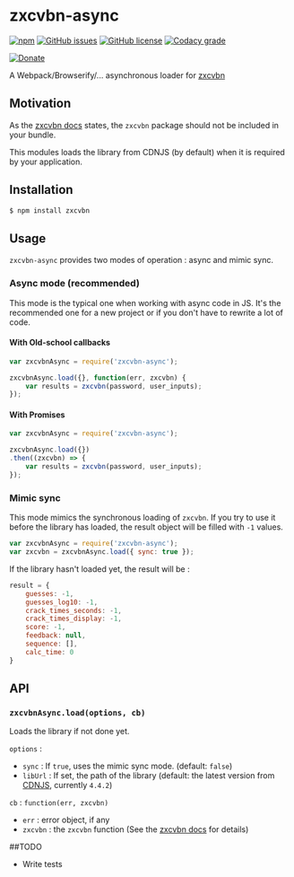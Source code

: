 # zxcvbn-async

[![npm](https://img.shields.io/npm/v/zxcvbn-async.svg)](https://www.npmjs.com/package/zxcvbn-async)
[![GitHub issues](https://img.shields.io/github/issues/xurei/zxcvbn-async.svg)](https://github.com/xurei/zxcvbn-async/issues)
[![GitHub license](https://img.shields.io/badge/license-MIT-blue.svg)](https://raw.githubusercontent.com/xurei/zxcvbn-async/master/LICENSE.txt)
[![Codacy grade](https://img.shields.io/codacy/grade/2dd191109774467db47c0dc8afdf605c.svg)](https://www.codacy.com/app/xurei/zxcvbn-async)


[![Donate](https://liberapay.com/assets/widgets/donate.svg)](https://liberapay.com/xurei/donate)

A Webpack/Browserify/... asynchronous loader for [zxcvbn](https://www.npmjs.com/package/zxcvbn)

## Motivation 

As the [zxcvbn docs](https://www.npmjs.com/package/zxcvbn#browserify--webpack) states, 
the `zxcvbn` package should not be included in your bundle. 

This modules loads the library from CDNJS (by default) when it is required by your application.   

## Installation

```bash
$ npm install zxcvbn
```

## Usage

`zxcvbn-async` provides two modes of operation : async and mimic sync.

### Async mode (recommended)
This mode is the typical one when working with async code in JS. It's the recommended one for a new 
project or if you don't have to rewrite a lot of code. 
 
#### With Old-school callbacks
```javascript
var zxcvbnAsync = require('zxcvbn-async');

zxcvbnAsync.load({}, function(err, zxcvbn) {
    var results = zxcvbn(password, user_inputs);
});
```

#### With Promises
```javascript
var zxcvbnAsync = require('zxcvbn-async');

zxcvbnAsync.load({})
.then((zxcvbn) => {
    var results = zxcvbn(password, user_inputs);
});
```

### Mimic sync
This mode mimics the synchronous loading of `zxcvbn`. If you try to use it before the library has loaded,
the result object will be filled with `-1` values. 
```javascript
var zxcvbnAsync = require('zxcvbn-async');
var zxcvbn = zxcvbnAsync.load({ sync: true });
```

If the library hasn't loaded yet, the result will be :
```javascript
result = {
	guesses: -1,
	guesses_log10: -1,
	crack_times_seconds: -1,
	crack_times_display: -1,
	score: -1,
	feedback: null,
	sequence: [],
	calc_time: 0
}
```

## API

### `zxcvbnAsync.load(options, cb)`
Loads the library if not done yet.

`options` : 
- `sync` : If `true`, uses the mimic sync mode. (default: `false`)
- `libUrl` : If set, the path of the library (default: the latest version from [CDNJS](https://cdnjs.com/libraries/zxcvbn), currently `4.4.2`)

`cb` : `function(err, zxcvbn)`
- `err` : error object, if any
- `zxcvbn` : the `zxcvbn` function (See the [zxcvbn docs](https://www.npmjs.com/package/zxcvbn) for details) 

##TODO 
- Write tests
